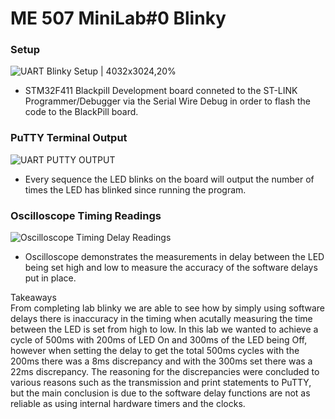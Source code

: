 # ME 507 MiniLab#0 Blinky

### Setup
![UART Blinky Setup | 4032x3024,20%](https://github.com/user-attachments/assets/5756692a-edd9-4df2-a656-6cd99aa9bf29)
 - STM32F411 Blackpill Development board conneted to the ST-LINK Programmer/Debugger via the Serial Wire Debug in order to flash the code to the BlackPill board.
   
### PuTTY Terminal Output
![UART PUTTY OUTPUT](https://github.com/user-attachments/assets/867ca618-48c3-4aea-8ab0-43dadd8e6143)
 - Every sequence the LED blinks on the board will output the number of times the LED has blinked since running the program.

### Oscilloscope Timing Readings
![Oscilloscope Timing Delay Readings](https://github.com/user-attachments/assets/50fb78b0-54c9-4ee9-9983-ceaf9eaafb48)
- Oscilloscope demonstrates the measurements in delay between the LED being set high and low to measure the accuracy of the software delays put in place.

Takeaways\
From completing lab blinky we are able to see how by simply using software delays there is inaccuracy in the timing when acutally measuring the time between the LED is set from high to low. In this lab we wanted to achieve a cycle of 500ms with 200ms of LED On and 300ms of the LED being Off, however when setting the delay to get the total 500ms cycles with the 200ms there was a 8ms discrepancy and with the 300ms set there was a 22ms discrepancy. The reasoning for the discrepancies were concluded to various reasons such as the transmission and print statements to PuTTY, but the main conclusion is due to the software delay functions are not as reliable as using internal hardware timers and the clocks. 

